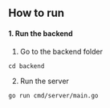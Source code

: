 ## How to run
#### 1. Run the backend
1. Go to the backend folder
```
cd backend
```
2. Run the server
```
go run cmd/server/main.go
```